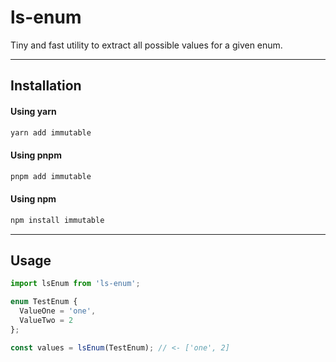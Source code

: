 # ls-enum

Tiny and fast utility to extract all possible values for a given enum.

<hr />

## Installation
#### Using yarn
```sh
yarn add immutable
```

#### Using pnpm
```sh
pnpm add immutable
```

#### Using npm
```sh
npm install immutable
```

<hr />

## Usage
```typescript
import lsEnum from 'ls-enum';

enum TestEnum {
  ValueOne = 'one',
  ValueTwo = 2
};

const values = lsEnum(TestEnum); // <- ['one', 2]
```
